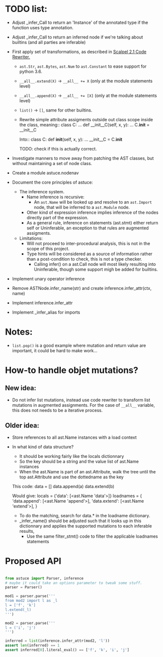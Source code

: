 
# TODO list:

- Adjust _infer_Call to return an 'Instance' of the annotated type if the function uses type annotation.
- Adjust _infer_Call to return an inferred node if we're talking about builtins (and all parties are inferable)
- First apply set of transformations, as described in [Scalpel 2.1 Code Rewriter.](https://arxiv.org/pdf/2202.11840.pdf)
    - `ast.Str`, `ast.Bytes`, `ast.Num` to `ast.Constant` to ease support for python 3.6.
    - `__all__.extend(X)` -> `__all__ += X` (only at the module statements level)
    - `__all__.append(X)` -> `__all__ += [X]` (only at the module statements level)
    - `list()` -> `[]`, same for other builtins.
    - Rewrite simple attribute assigments outside out class scope inside the class, meaning::
        class C:
            ...
        def __init__C(self, x, y):
            ...
        C.__init__ = __init__C

      Into::
        class C:
            def __init__(self, x, y):
                ...
        __init__C = C.__init__

      TODO: check if this is actually correct.

- Investigate manners to move away from patching the AST classes, but without maintaining a set of node class.
- Create a module astuce.nodenav
- Document the core principles of astuce:
  - The inference system.
    - Name inference is recursive:
        - An `ast.Name` will be looked up and resolve to an `ast.Import` node, that will be inferred to a `ast.Module` node. 
    - Other kind of expression inference implies inference of the nodes directly part of the expression.
    - As a general rule, inference on statements (ast.stmt) either return self or Uninferable, an exception to that rules are augmented assigments.
  - Limitations: 
    - Will not proceed to inter-procedural analysis, this is not in the scope of this project.
    - Type hints will be considered as a source of information rather than a post-condition to check, this is not a type checker.
        - Calling infer() on a ast.Call node will most likely resulting into Uninferable, though some support migh be added for builtins.
- Implement unary operator inference
- Remove ASTNode.infer_name(str) and create inference.infer_attr(ctx, name)
- Implement inference.infer_attr
- Implement _infer_alias for imports

# Notes:
- `list.pop()` is a good example where mutation and return value are important, it could be hard to make work...

# How-to handle objet mutations?

## New idea:

- Do not infer list mutations, instead use code rewriter to transform list mutations in augmented assignments.
  For the case of `__all__` variable, this does not needs to be a iterative process.

## Older idea: 

- Store references to all ast.Name instances with a load context
- In what kind of data structure?
    - It should be working fairly like the locals dictionnary
    - So the key should be a string and the value list of ast.Name instances
    - When the ast.Name is part of an ast.Attribute, walk the tree until the top ast.Attribute and use the dottedname as the key
    
    This code:
        data = []
        data.append(a)
        data.extend(b)

    Would give:
        locals = {'data': [<ast.Name 'data'>]}
        loadnames = {
            'data.append': [<ast.Name 'append'>],
            'data.extend': [<ast.Name 'extend'>],
        }


    - To do the matching, search for data.* in the loadname dictionary.
    - _infer_name() should be adjusted such that it looks up in this dictionnary and 
        applies the supported mutations to each inferable results, 
        - Use the same filter_stmt() code to filter the applicable loadnames statements

# Proposed API

```python

from astuce import Parser, inference
# maybe it could take an options parameter to tweak some stuff.
parser = Parser() 

mod1 = parser.parse('''
from mod2 import l as _l
l = ['f', 'k']
l.extend(_l)
''')

mod2 = parser.parse('''
l = ('i', 'j')
''')

inferred = list(inference.infer_attr(mod2, 'l'))
assert len(inferred) == 1
assert inferred[0].literal_eval() == ['f', 'k', 'i', 'j']

```


